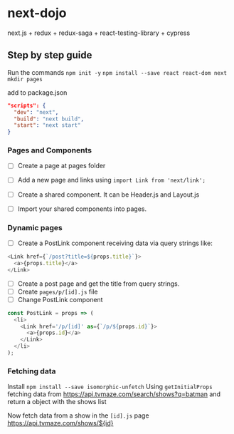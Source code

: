 # next-dojo

next.js + redux + redux-saga + react-testing-library + cypress

## Step by step guide

Run the commands
`npm init -y`
`npm install --save react react-dom next`
`mkdir pages`

add to package.json

```json
"scripts": {
  "dev": "next",
  "build": "next build",
  "start": "next start"
}
```

### Pages and Components

- [ ] Create a page at pages folder
- [ ] Add a new page and links using `import Link from 'next/link';`

- [ ] Create a shared component. It can be Header.js and Layout.js

- [ ] Import your shared components into pages.

### Dynamic pages

- [ ] Create a PostLink component receiving data via query strings like:

```js
<Link href={`/post?title=${props.title}`}>
  <a>{props.title}</a>
</Link>
```

- [ ] Create a post page and get the title from query strings.
- [ ] Create `pages/p/[id].js` file
- [ ] Change PostLink component

```js
const PostLink = props => (
  <li>
    <Link href='/p/[id]' as={`/p/${props.id}`}>
      <a>{props.id}</a>
    </Link>
  </li>
);
```

### Fetching data

Install `npm install --save isomorphic-unfetch`
Using `getInitialProps` fetching data from https://api.tvmaze.com/search/shows?q=batman
and return a object with the shows list

Now fetch data from a show in the `[id].js` page https://api.tvmaze.com/shows/${id}

